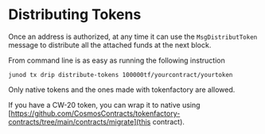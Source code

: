 <!--
order: 2
-->

# Distributing Tokens

Once an address is authorized, at any time it can use the `MsgDistributToken` message to distribute all the attached funds at the next block. 

From command line is as easy as running the following instruction

```
junod tx drip distribute-tokens 100000tf/yourcontract/yourtoken
```

Only native tokens and the ones made with tokenfactory are allowed. 

If you have a CW-20 token, you can wrap it to native using [https://github.com/CosmosContracts/tokenfactory-contracts/tree/main/contracts/migrate](this contract). 